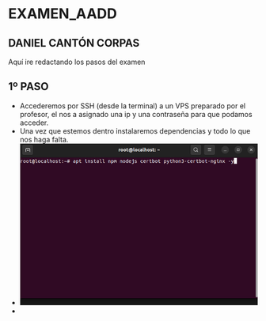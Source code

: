 # EXAMEN_AADD
## DANIEL CANTÓN CORPAS

Aquí ire redactando los pasos del examen

## 1º PASO

  - Accederemos por SSH (desde la terminal) a un VPS preparado por el profesor, el nos a asignado una ip y una contraseña para que podamos acceder.
  - Una vez que estemos dentro instalaremos dependencias y todo lo que nos haga falta.
  - ![Captura del examen](imagenes/1.PNG)
  -  
